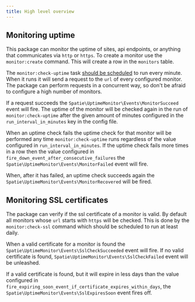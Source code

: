 ```yaml
---
title: High level overview
---
```


## Monitoring uptime

This package can monitor the uptime of sites, api endpoints, or anything that communicates via `http` or `https`. To create a monitor use the `monitor:create` command. This will create a row in the `monitors`  table. 

The `monitor:check-uptime` task [should be scheduled](https://docs.spatie.be/laravel-uptime-monitor/v1/installation-and-setup#scheduling) to run every minute. When it runs it will send a request to the `url`  of every configured monitor. The package can perform requests in a concurrent way, so don't be afraid to configure a high number of monitors.
   
 If a request succeeds the `Spatie\UptimeMonitor\Events\MonitorSucceed` event will fire. The uptime of the monitor will be checked again in the run of `monitor:check-uptime` after the given amount of minutes configured in the `run_interval_in_minutes` key in the config file.

When an uptime check fails the uptime check for that monitor will be performed any time `monitor:check-uptime` runs regardless of the value configured in `run_interval_in_minutes`.
If the uptime check fails more times in a row then the value configured in `fire_down_event_after_consecutive_failures` the `Spatie\UptimeMonitor\Events\MonitorFailed` event will fire. 

When, after it has failed, an uptime check succeeds again the `Spatie\UptimeMonitor\Events\MonitorRecovered` will be fired.

## Monitoring SSL certificates

The package can verify if the ssl certificate of a monitor is valid. By default all monitors whose `url` starts with `https` will be checked. This is done by the `monitor:check-ssl` command which should be scheduled to run at least daily. 

When a valid certificate for a monitor is found the `Spatie\UptimeMonitor\Events\SslCheckSucceeded` event will fire. If no valid certificate is found, `Spatie\UptimeMonitor\Events\SslCheckFailed` event will be unleashed. 
 
 If a valid certificate is found, but it will expire in less days than the value configured in `fire_expiring_soon_event_if_certificate_expires_within_days`, the `Spatie\UptimeMonitor\Events\SslExpiresSoon` event fires off.
